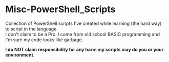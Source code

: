 # Misc-PowerShell_Scripts
Collection of PowerShell scripts I've created while learning (the hard way) to script in the language.  
I don't claim to be a Pro.  I come from old school BASIC programming and I'm sure my code looks like garbage.  

**I do NOT claim responsibility for any harm my scripts may do you or your environment.**  
